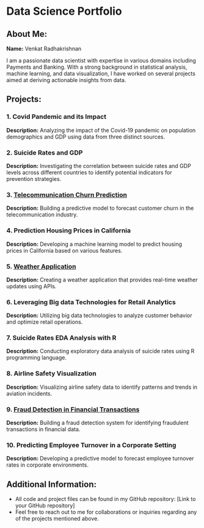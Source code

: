 # Data Science Portfolio

## About Me:
**Name:** Venkat Radhakrishnan

I am a passionate data scientist with expertise in various domains including Payments and Banking. With a strong background in statistical analysis, machine learning, and data visualization, I have worked on several projects aimed at deriving actionable insights from data.

## Projects:

### 1. Covid Pandemic and its Impact
**Description:** Analyzing the impact of the Covid-19 pandemic on population demographics and GDP using data from three distinct sources.

### 2. Suicide Rates and GDP
**Description:** Investigating the correlation between suicide rates and GDP levels across different countries to identify potential indicators for prevention strategies.

### 3. [Telecommunication Churn Prediction](https://github.com/krishvenkatin/TelecomChurn)
**Description:** Building a predictive model to forecast customer churn in the telecommunication industry.

### 4. Prediction Housing Prices in California
**Description:** Developing a machine learning model to predict housing prices in California based on various features.

### 5. [Weather Application](https://github.com/krishvenkatin/WeatherForecast)
**Description:** Creating a weather application that provides real-time weather updates using APIs.

### 6. Leveraging Big data Technologies for Retail Analytics
**Description:** Utilizing big data technologies to analyze customer behavior and optimize retail operations.

### 7. Suicide Rates EDA Analysis with R
**Description:** Conducting exploratory data analysis of suicide rates using R programming language.

### 8. Airline Safety Visualization
**Description:** Visualizing airline safety data to identify patterns and trends in aviation incidents.

### 9. [Fraud Detection in Financial Transactions](https://github.com/krishvenkatin/CreditCardFraudDetection)
**Description:** Building a fraud detection system for identifying fraudulent transactions in financial data.

### 10. Predicting Employee Turnover in a Corporate Setting
**Description:** Developing a predictive model to forecast employee turnover rates in corporate environments.

## Additional Information:
- All code and project files can be found in my GitHub repository: [Link to your GitHub repository]
- Feel free to reach out to me for collaborations or inquiries regarding any of the projects mentioned above.


